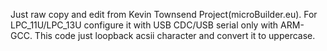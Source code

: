 Just raw copy and edit from Kevin Townsend Project(microBuilder.eu).
For LPC_11U/LPC_13U configure it with USB CDC/USB serial only with ARM-GCC.
This code just loopback acsii character and convert it to uppercase. 